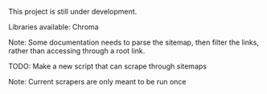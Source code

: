 This project is still under development.

Libraries available:
Chroma

Note: Some documentation needs to parse the sitemap, then filter the links, rather than accessing through a root link. 

TODO: Make a new script that can scrape through sitemaps

Note: Current scrapers are only meant to be run once